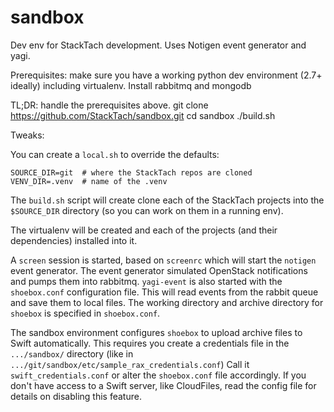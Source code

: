 sandbox
=======

Dev env for StackTach development. Uses Notigen event generator and yagi.

Prerequisites:
    make sure you have a working python dev environment (2.7+ ideally)
    including virtualenv. Install rabbitmq and mongodb

TL;DR:
    handle the prerequisites above.
    git clone https://github.com/StackTach/sandbox.git
    cd sandbox
    ./build.sh

Tweaks:    
    
You can create a `local.sh` to override the defaults:

    SOURCE_DIR=git  # where the StackTach repos are cloned
    VENV_DIR=.venv  # name of the .venv

The `build.sh` script will create clone each of the StackTach projects
into the `$SOURCE_DIR` directory (so you can work on them in a running env). 

The virtualenv will be created and each of the projects 
(and their dependencies) installed into it. 

A `screen` session is started, based on `screenrc` which will start the 
`notigen` event generator. The event generator simulated OpenStack
notifications and pumps them into rabbitmq. `yagi-event` is also started
with the `shoebox.conf` configuration file. This will read events from
the rabbit queue and save them to local files. The working directory
and archive directory for `shoebox` is specified in `shoebox.conf`.

The sandbox environment configures `shoebox` to upload archive files
to Swift automatically. This requires you create a credentials file
in the `.../sandbox/` directory (like in 
`.../git/sandbox/etc/sample_rax_credentials.conf`) Call it
`swift_credentials.conf` or alter the `shoebox.conf` file accordingly. If
you don't have access to a Swift server, like CloudFiles, read
the config file for details on disabling this feature. 
